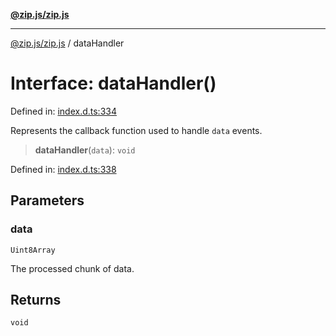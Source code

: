 [**@zip.js/zip.js**](../README.md)

***

[@zip.js/zip.js](../globals.md) / dataHandler

# Interface: dataHandler()

Defined in: [index.d.ts:334](https://github.com/gildas-lormeau/zip.js/blob/ac43341b8867abfc96920b30361a638957ffd437/index.d.ts#L334)

Represents the callback function used to handle `data` events.

> **dataHandler**(`data`): `void`

Defined in: [index.d.ts:338](https://github.com/gildas-lormeau/zip.js/blob/ac43341b8867abfc96920b30361a638957ffd437/index.d.ts#L338)

## Parameters

### data

`Uint8Array`

The processed chunk of data.

## Returns

`void`
